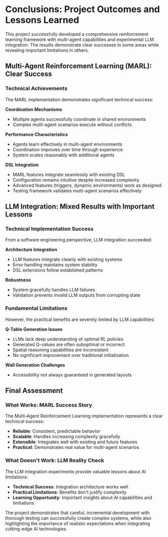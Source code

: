 # Conclusions: Project Outcomes and Lessons Learned

This project successfully developed a comprehensive reinforcement learning framework with multi-agent capabilities and experimental LLM integration. The results demonstrate clear successes in some areas while revealing important limitations in others.

## Multi-Agent Reinforcement Learning (MARL): Clear Success

### Technical Achievements

The MARL implementation demonstrates significant technical success:

**Coordination Mechanisms**
- Multiple agents successfully coordinate in shared environments
- Complex multi-agent scenarios execute without conflicts

**Performance Characteristics**
- Agents learn effectively in multi-agent environments
- Coordination improves over time through experience
- System scales reasonably with additional agents

**DSL Integration**
- MARL features integrate seamlessly with existing DSL
- Configuration remains intuitive despite increased complexity
- Advanced features (triggers, dynamic environments) work as designed
- Testing framework validates multi-agent scenarios effectively


## LLM Integration: Mixed Results with Important Lessons

### Technical Implementation Success

From a software engineering perspective, LLM integration succeeded:

**Architecture Integration**
- LLM features integrate cleanly with existing systems
- Error handling maintains system stability
- DSL extensions follow established patterns

**Robustness**
- System gracefully handles LLM failures
- Validation prevents invalid LLM outputs from corrupting state

### Fundamental Limitations

However, the practical benefits are severely limited by LLM capabilities:

**Q-Table Generation Issues**
- LLMs lack deep understanding of optimal RL policies
- Generated Q-values are often suboptimal or incorrect
- Spatial reasoning capabilities are inconsistent
- No significant improvement over traditional initialization

**Wall Generation Challenges**
- Accessibility not always guaranteed in generated layouts


## Final Assessment

### What Works: MARL Success Story

The Multi-Agent Reinforcement Learning implementation represents a clear technical success:
- **Reliable**: Consistent, predictable behavior
- **Scalable**: Handles increasing complexity gracefully
- **Extensible**: Integrates well with existing and future features
- **Practical**: Demonstrates real value for multi-agent scenarios

### What Doesn't Work: LLM Reality Check

The LLM integration experiments provide valuable lessons about AI limitations:
- **Technical Success**: Integration architecture works well
- **Practical Limitations**: Benefits don't justify complexity
- **Learning Opportunity**: Important insights about AI capabilities and limitations

The project demonstrates that careful, incremental development with thorough testing can successfully create complex systems, while also highlighting the importance of realistic expectations when integrating cutting-edge AI technologies.